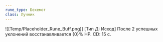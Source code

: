 ```yaml
---
rune_type: Бехемот
class: Лучник
---
```

![[Temp/Placeholder_Rune_Buff.png]]
[Тип Д: Исход] После 2 успешных уклонений восстанавливается {0}% HP. CD: 15 с.
